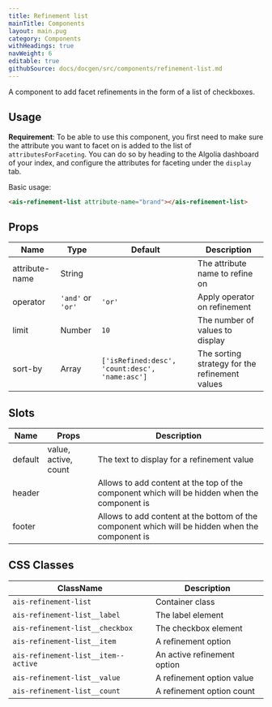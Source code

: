 ```yaml
---
title: Refinement list
mainTitle: Components
layout: main.pug
category: Components
withHeadings: true
navWeight: 6
editable: true
githubSource: docs/docgen/src/components/refinement-list.md
---
```


A component to add facet refinements in the form of a list of checkboxes.

## Usage

**Requirement**: To be able to use this component, you first need to make sure the attribute you want to facet on is added to the list of `attributesForFaceting`. You can do so by heading to the Algolia dashboard of your index, and configure the attributes for faceting under the `display` tab.

Basic usage:

```html
<ais-refinement-list attribute-name="brand"></ais-refinement-list>
```

## Props

| Name           | Type              | Default                                        | Description                                    |
|----------------|-------------------|------------------------------------------------|------------------------------------------------|
| attribute-name | String            |                                                | The attribute name to refine on                |
| operator       | `'and'` or `'or'` | `'or'`                                         | Apply operator on refinement                   |
| limit          | Number            | `10`                                           | The number of values to display                |
| sort-by        | Array             | `['isRefined:desc', 'count:desc', 'name:asc']` | The sorting strategy for the refinement values |

## Slots

| Name    | Props                | Description                                                                                     |
|---------|----------------------|-------------------------------------------------------------------------------------------------|
| default | value, active, count | The text to display for a refinement value                                                      |
| header  |                      | Allows to add content at the top of the component which will be hidden when the component is    |
| footer  |                      | Allows to add content at the bottom of the component which will be hidden when the component is |

## CSS Classes

| ClassName                           | Description                 |
|-------------------------------------|-----------------------------|
| `ais-refinement-list`               | Container class             |
| `ais-refinement-list__label`        | The label element           |
| `ais-refinement-list__checkbox`     | The checkbox element        |
| `ais-refinement-list__item`         | A refinement option         |
| `ais-refinement-list__item--active` | An active refinement option |
| `ais-refinement-list__value`        | A refinement option value   |
| `ais-refinement-list__count`        | A refinement option count   |
